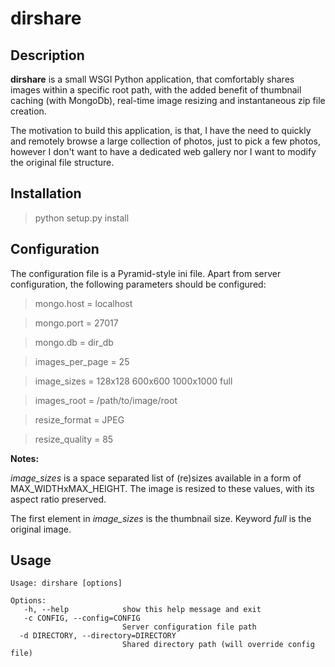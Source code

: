 dirshare
========

Description
-----------
**dirshare** is a small WSGI Python application, that comfortably shares images within a specific root path, with the added benefit of thumbnail caching (with MongoDb), real-time image resizing and instantaneous zip file creation.

The motivation to build this application, is that, I have the need to quickly and remotely browse a large collection of photos, just to pick a few photos, however I don't want to have a dedicated web gallery nor I want to modify the original file structure.


Installation
------------

> python setup.py install

Configuration
-------------
The configuration file is a Pyramid-style ini file. Apart from server configuration, the following parameters should be configured:
> mongo.host = localhost

> mongo.port = 27017

> mongo.db = dir_db

> images_per_page = 25

> image_sizes = 128x128 600x600 1000x1000 full

> images_root = /path/to/image/root

> resize_format = JPEG

> resize_quality = 85

**Notes:**

_image\_sizes_ is a space separated list of (re)sizes available in a form of MAX\_WIDTHxMAX\_HEIGHT. The image is resized to these values, with its aspect ratio preserved.

The first element in _image\_sizes_ is the thumbnail size. Keyword _full_ is the original image.


Usage
-----
    Usage: dirshare [options]
    
    Options:
       -h, --help            show this help message and exit
       -c CONFIG, --config=CONFIG
                             Server configuration file path
      -d DIRECTORY, --directory=DIRECTORY
                             Shared directory path (will override config file)
